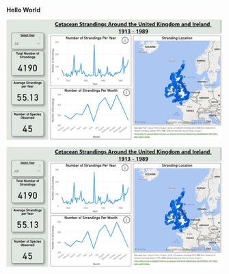 **Hello World**

![Alt text](PowerBI%20Projects/Home.jpeg)

![stuff](PowerBI%20Projects/pics/Home.jpeg)

